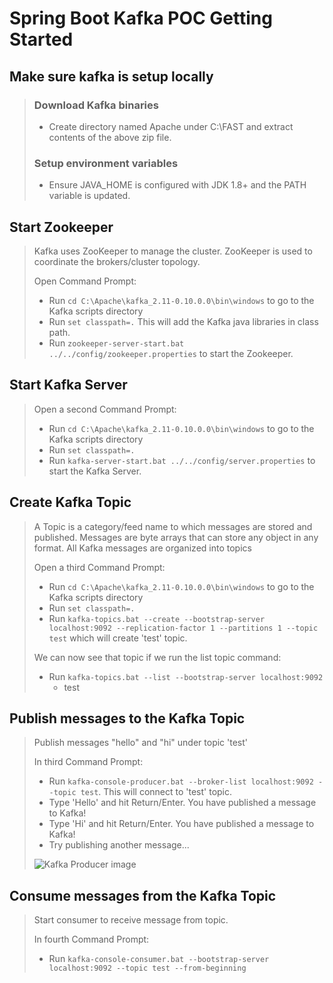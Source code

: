 # Spring Boot Kafka POC Getting Started

   ## Make sure kafka is setup locally
>  ### Download Kafka binaries
>   - Create directory named Apache under C:\FAST and extract contents of the above zip file.
> 
>   ### Setup environment variables
>    - Ensure JAVA_HOME is configured with JDK 1.8+ and the PATH variable is updated. 

   ## Start Zookeeper
>   Kafka uses ZooKeeper to manage the cluster. ZooKeeper is used to coordinate the brokers/cluster topology.
>     
>   Open Command Prompt:    
>   - Run `cd C:\Apache\kafka_2.11-0.10.0.0\bin\windows` to go to the Kafka scripts directory
>   - Run `set classpath=.` This will add the Kafka java libraries in class path.
>   - Run  `zookeeper-server-start.bat ../../config/zookeeper.properties` to start the Zookeeper.

   ## Start Kafka Server
>   
>   Open a second Command Prompt:
>   
>   - Run `cd C:\Apache\kafka_2.11-0.10.0.0\bin\windows` to go to the Kafka scripts directory
>   - Run `set classpath=.`
>   - Run `kafka-server-start.bat ../../config/server.properties` to start the Kafka Server.

   ## Create Kafka Topic
>   A Topic is a category/feed name to which messages are stored and published. Messages are byte arrays that can store any object in any format. All Kafka messages are organized into topics
>
>   Open a third Command Prompt:
>   
>   - Run `cd C:\Apache\kafka_2.11-0.10.0.0\bin\windows` to go to the Kafka scripts directory
>   - Run `set classpath=.`
>   - Run `kafka-topics.bat --create --bootstrap-server localhost:9092 --replication-factor 1 --partitions 1 --topic test` which will create 'test' topic.
>   
>   We can now see that topic if we run the list topic command:
>   
>   - Run `kafka-topics.bat --list --bootstrap-server localhost:9092`
>       - test

   ## Publish messages to the Kafka Topic

>   Publish messages "hello" and "hi" under topic 'test'
>
>   In third Command Prompt:
>   
>   - Run `kafka-console-producer.bat --broker-list localhost:9092 --topic test`. This will connect to 'test' topic. 
>   - Type 'Hello' and hit Return/Enter. You have published a message to Kafka! 
>   - Type 'Hi' and hit Return/Enter. You have published a message to Kafka! 
>   - Try publishing another message...
>
>   ![Kafka Producer image](kafka_producer.png)

   ## Consume messages from the Kafka Topic
   
>   Start consumer to receive message from topic.
> 
>   In fourth Command Prompt: 
>   - Run `kafka-console-consumer.bat --bootstrap-server localhost:9092 --topic test --from-beginning`

